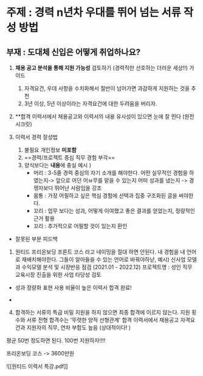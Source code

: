 # 주제 :  경력 n년차 우대를 뛰어 넘는 서류 작성 방법
## 부재 : 도대체 신입은 어떻게 취업하나요? 


1. **채용 공고 분석을 통해 지원 가능성** 검토하기 (경력직만 선호하는 더러운 세상!!)
	가이드 
	1. 자격요건, 우데 사항을 수치화해서 절반이 넘어가면 과감하게 지원하는 것을 추천
	2. 3년 이상, 5년 이상이라는 자격요건에 대한 두려움을 버리자.

2. **합격 이력서에서 채용공고와 이력서의 내용 유사성이 있으면 눈에 잘 띈다 (완전 시크릿) 

3. 이력서 경력 잘성법
	1. 불필요 개인정보 **미포함**
	2. ==경력/프로젝트 중심 직무 경험 부각==
	3. 양식보다는 **내용**에 충실 
		예시 ) 
		- 머리 : 3-5줄 경력 중심의 자기 소개를 해야한다. 
		어떤 실무적인 경험을 하였는지-> 앞으로 어던 어ㅂ무를 맡을 수 있는지
		어떠 성과를 냈는지 -> 경쟁자보다 뛰어난 사람임을 강조
		- 몸통 : 가장 어필하고 싶은 핵심 경험에 선택과 집중
		구조화된 글을 써야한다. 
		- 꼬리 : 업무 보다는 성과, 어떻게 이여했고 좋은 결과를 얻었는지, 정량적인 근거 활용
		- 꼬리 : 추가적으로 어필할 것이 있는지 환인


- 잘못된 부분 피드백 
1. 원티드 프리온보딩 프론트 코스 라고 네이밍을 절대 하면 안된다. 내 경험을 내 언어로 재배치해야한다. 그들이 알아들을 수 있는 언어로 바꿔야하낟, 
예시)
신사업 모델과 수익모델 분석 및 시장반응 점검 (2021.01 - 2022.12)
프로젝트명 : 성인 직무 교육시장 진출을 위한 사업 타당성 검토 


- 성과 정량화 표현 사용 비율이 높은 이력서 합격 완료! 

- 

4. 합격하는 서류의 특급 비밀
지원을 하지 않으면 최종 합격에 이르지 않는다. 지원 횟수와 서류 전형 합격수는 '뚜렷한 양적 선형관계' 합격 이력서에서 채용공고 자격요건과 지원자의 직무, 연차 부합도 높음 (상대적이다! )

평균 50번 정도하면 된다. 
100번 지원하자!!!! 


프리온보딩 코스 -> 3600만원 

![[원티드 이력서 특강.pdf]]